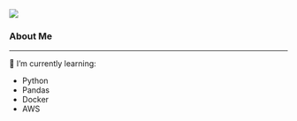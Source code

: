 <div> <a href="https://www.linkedin.com/in/luizandrebc/" target="_blank"><img src="https://img.shields.io/badge/-LinkedIn-%230077B5?style=for-the-badge&logo=linkedin&logoColor=white" target="_blank"></a>   </div>  

<p></p>
  
### About Me
________________________________________________________________________________________________________________________________________________________________________

<p></p>



<p></p>

🌱 I’m currently learning: 

 * Python
 * Pandas
 * Docker
 * AWS

